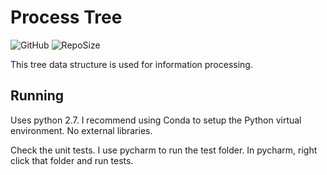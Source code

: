 # Process Tree
![GitHub](https://img.shields.io/github/license/LK00100100/process-tree.svg)
![RepoSize](https://img.shields.io/github/repo-size/LK00100100/process-tree.svg)

This tree data structure is used for information processing.

## Running
Uses python 2.7. I recommend using Conda to setup the Python virtual environment.
No external libraries.

Check the unit tests. I use pycharm to run the test folder. In pycharm, right click that folder and run tests.
